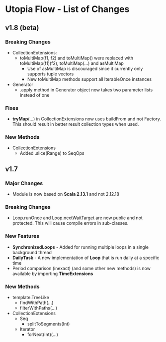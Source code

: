 # Utopia Flow - List of Changes
## v1.8 (beta)
### Breaking Changes
- CollectionExtensions: 
    - toMultiMap(f1, f2) and toMultiMap() were replaced with toMultiMap(f1)(f2), toMultiMap(...) and asMultiMap
        - Use of asMultiMap is discouraged since it currently only supports tuple vectors
        - New toMultiMap methods support all IterableOnce instances
- Generator
    - .apply method in Generator object now takes two parameter lists instead of one
        
### Fixes
- **tryMap**(...) in CollectionExtensions now uses buildFrom and not Factory. This should result in better result 
collection types when used.

### New Methods
- CollectionExtensions
    - Added .slice(Range) to SeqOps

## v1.7

### Major Changes
- Module is now based on **Scala 2.13.1** and not 2.12.18

### Breaking Changes
- Loop.runOnce and Loop.nextWaitTarget are now public and not protected. This will cause compile errors in sub-classes.

### New Features
- **SynchronizedLoops** - Added for running multiple loops in a single background thread
- **DailyTask** - A new implementation of **Loop** that is run daily at a specific time
- Period comparison (inexact) (and some other new methods) is now available by importing **TimeExtensions**

### New Methods
- template.TreeLike
    - findWithPath(...)
    - filterWithPaths(...)
- CollectionExtensions
    - Seq
        - splitToSegments(Int)
    - Iterator
        - forNext(Int)(...)